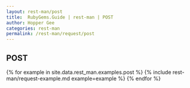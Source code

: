 ```yaml
---
layout: rest-man/post
title:  RubyGems.Guide | rest-man | POST
author: Hopper Gee
categories: rest-man
permalink: /rest-man/request/post
---
```


<div class="post">
  <h2 class="title">POST</h2>

  {% for example in site.data.rest_man.examples.post %}
    {% include rest-man/request-example.md example=example %}
  {% endfor %}
</div>

